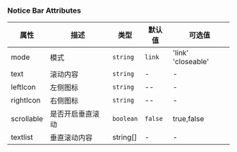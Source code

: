 ### Notice Bar Attributes

| 属性       | 描述             | 类型      | 默认值  | 可选值             |
| ---------- | ---------------- | --------- | ------- | ------------------ |
| mode       | 模式             | `string`  | `link`  | 'link' 'closeable' |
| text       | 滚动内容         | `string`  | -       | -                  |
| leftIcon   | 左侧图标         | `string`  | --      | -                  |
| rightIcon  | 右侧图标         | `string`  | --      | -                  |
| scrollable | 是否开启垂直滚动 | `boolean` | `false` | true,false         |
| textlist   | 垂直滚动内容     | string[]  | -       | -                  |
